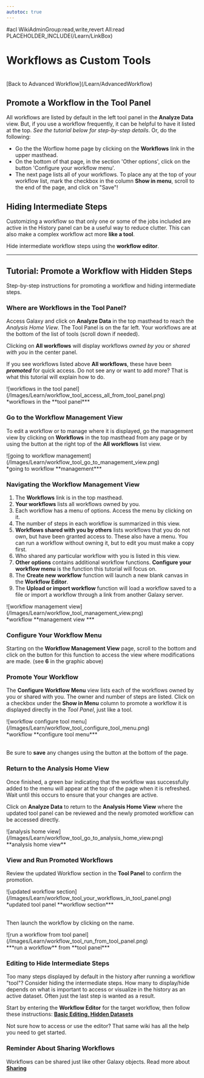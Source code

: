 ```yaml
---
autotoc: true
---
```

#acl WikiAdminGroup:read,write,revert All:read
PLACEHOLDER_INCLUDE(/Learn/LinkBox)

# Workflows as Custom Tools
<div class='right'></div>

<br />
[Back to Advanced Workflow](/Learn/AdvancedWorkflow)

## Promote a Workflow in the Tool Panel

All workflows are listed by default in the left tool panel in the **Analyze Data** view. But, if you use a workflow frequently, it can be helpful to have it listed at the top. *See the tutorial below for step-by-step details*. Or, do the following:

* Go the the Worflow home page by clicking on the **Workflows** link in the upper masthead. 
* On the bottom of that page, in the section 'Other options', click on the button 'Configure your workflow menu'.
* The next page lists all of your workflows. To place any at the top of your workflow list, mark the checkbox in the column **Show in menu**, scroll to the end of the page, and click on "Save"!

## Hiding Intermediate Steps

Customizing a workflow so that only one or some of the jobs included are active in the History panel can be a useful way to reduce clutter. This can also make a complex workflow act more **like a tool**. 

Hide intermediate workflow steps using the **workflow editor**. 

---
## Tutorial: Promote a Workflow with Hidden Steps

Step-by-step instructions for promoting a workflow and hiding intermediate steps.

### Where are Workflows in the Tool Panel?

Access Galaxy and click on **Analyze Data** in the top masthead to reach the *Analysis Home View*. The Tool Panel is on the far left. Your workflows are at the bottom of the list of tools (scroll down if needed).

Clicking on **All workflows** will display workflows *owned by you* or *shared with you* in the center panel. 

If you see workflows listed above **All workflows**, these have been ***promoted*** for quick access. Do not see any or want to add more? That is what this tutorial will explain how to do.

<div class='indent'> ![workflows in the tool panel](/Images/Learn/workflow_tool_access_all_from_tool_panel.png) <br />*workflows in the **tool panel***</div>


### Go to the Workflow Management View

To edit a workflow or to manage where it is displayed, go the management view by clicking on **Workflows** in the top masthead from any page or by using the button at the right top of the **All workflows** list view.

<div class='indent'> ![going to workflow management](/Images/Learn/workflow_tool_go_to_management_view.png) <br />*going to workflow **management***</div>

### Navigating the Workflow Management View

1. The **Workflows** link is in the top masthead.
1. **Your workflows** lists all workflows owned by you.
1. Each workflow has a menu of options. Access the menu by clicking on it.
1. The number of steps in each workflow is summarized in this view.
1. **Workflows shared with you by others** lists workflows that you do not own, but have been granted access to. These also have a menu. You can run a workflow without owning it, but to edit you must make a copy first.
1. Who shared any particular workflow with you is listed in this view.
1. **Other options** contains additional workflow functions. **Configure your workflow menu** is the function this tutorial will focus on.
1. The **Create new workflow** function will launch a new blank canvas in the **Workflow Editor**.
1. The **Upload or import workflow** function will load a workflow saved to a file or import a workflow through a link from another Galaxy server.

<div class='indent'> ![workflow management view](/Images/Learn/workflow_tool_management_view.png) <br />*workflow **management view ***</div>

### Configure Your Workflow Menu

Starting on the **Workflow Management View** page, scroll to the bottom and click on the button for this function to access the view where modifications are made. (see **6** in the graphic above)

### Promote Your Workflow

The **Configure Workflow Menu** view lists each of the workflows owned by you or shared with you. The owner and number of steps are listed. Click on a checkbox under the **Show in Menu** column to promote a workflow it is displayed directly in the *Tool Panel*, just like a tool.

<div class='indent'> ![workflow configure tool menu](/Images/Learn/workflow_tool_configure_tool_menu.png) <br />*workflow **configure tool menu***</div>

<br />

Be sure to **save** any changes using the button at the bottom of the page.

### Return to the Analysis Home View

Once finished, a green bar indicating that the workflow was successfully added to the menu will appear at the top of the page when it is refreshed. Wait until this occurs to ensure that your changes are active.

Click on **Analyze Data** to return to the **Analysis Home View** where the updated tool panel can be reviewed and the newly promoted workflow can be accessed directly.

<div class='indent'> ![analysis home view](/Images/Learn/workflow_tool_go_to_analysis_home_view.png) <br />**analysis home view**</div>

### View and Run Promoted Workflows

Review the updated Workflow section in the **Tool Panel** to confirm the promotion. 

<div class='indent'> ![updated workflow section](/Images/Learn/workflow_tool_your_workflows_in_tool_panel.png) <br />*updated tool panel **workflow section***</div>

<br />

Then launch the workflow by clicking on the name. 

<div class='indent'> ![run a workflow from tool panel](/Images/Learn/workflow_tool_run_from_tool_panel.png) <br />***run a workflow** from **tool panel***</div>

### Editing to Hide Intermediate Steps

Too many steps displayed by default in the history after running a workflow "tool"? Consider hiding the intermediate steps. How many to display/hide depends on what is important to access or visualize in the history as an active dataset. Often just the last step is wanted as a result. 

Start by entering the **Workflow Editor** for the target workflow, then follow these instructions:  **[Basic Editing, Hidden Datasets](/Learn/AdvancedWorkflow/BasicEditing#hidden_datasets)**

Not sure how to access or use the editor? That same wiki has all the help you need to get started.

### Reminder About Sharing Workflows

Workflows can be shared just like other Galaxy objects. Read more about **[Sharing](/Learn/Share)**
